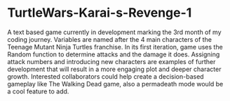 # TurtleWars-Karai-s-Revenge-1

A text based game currently in development marking the 3rd month of my coding journey. Variables are named after the 4 main characters of the Teenage Mutant Ninja Turtles franchise. In its first iteration, game uses the Random function to determine attacks and the damage it does. Assigning attack numbers and introducing new characters are examples of further development that will result in a more engaging plot and deeper character growth. Interested collaborators could help create a decision-based gameplay like The Walking Dead game, also a permadeath mode would be a cool feature to add.
